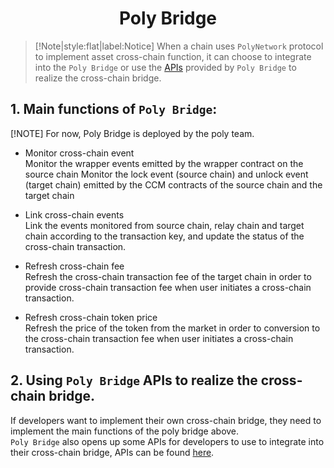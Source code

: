 <h1 align="center">Poly Bridge</h1>

> [!Note|style:flat|label:Notice]
> When a chain uses `PolyNetwork` protocol to implement asset cross-chain function, it can choose to integrate into the `Poly Bridge` or use the [APIs](bridge.md) provided by `Poly Bridge` to realize the cross-chain bridge.

## 1. Main functions of `Poly Bridge`:
[!NOTE] For now, Poly Bridge is deployed by the poly team.

* Monitor cross-chain event  
Monitor the wrapper events emitted by the wrapper contract on the source chain
Monitor the lock event (source chain) and unlock event (target chain) emitted by the CCM contracts of the source chain and the target chain


* Link cross-chain events  
Link the events monitored from source chain, relay chain and target chain according to the transaction key, and update the status of the cross-chain transaction.


* Refresh cross-chain fee  
Refresh the cross-chain transaction fee of the target chain in order to provide cross-chain transaction fee when user initiates a cross-chain transaction.


* Refresh cross-chain token price  
Refresh the price of the token from the market in order to conversion to the cross-chain transaction fee when user initiates a cross-chain transaction.


## 2. Using `Poly Bridge` APIs to realize the cross-chain bridge.
If developers want to implement their own cross-chain bridge, they need to implement the main functions of the poly bridge above.  
`Poly Bridge`  also opens up some APIs for developers to use to integrate into their cross-chain bridge, APIs can be found [here](bridge.md).




